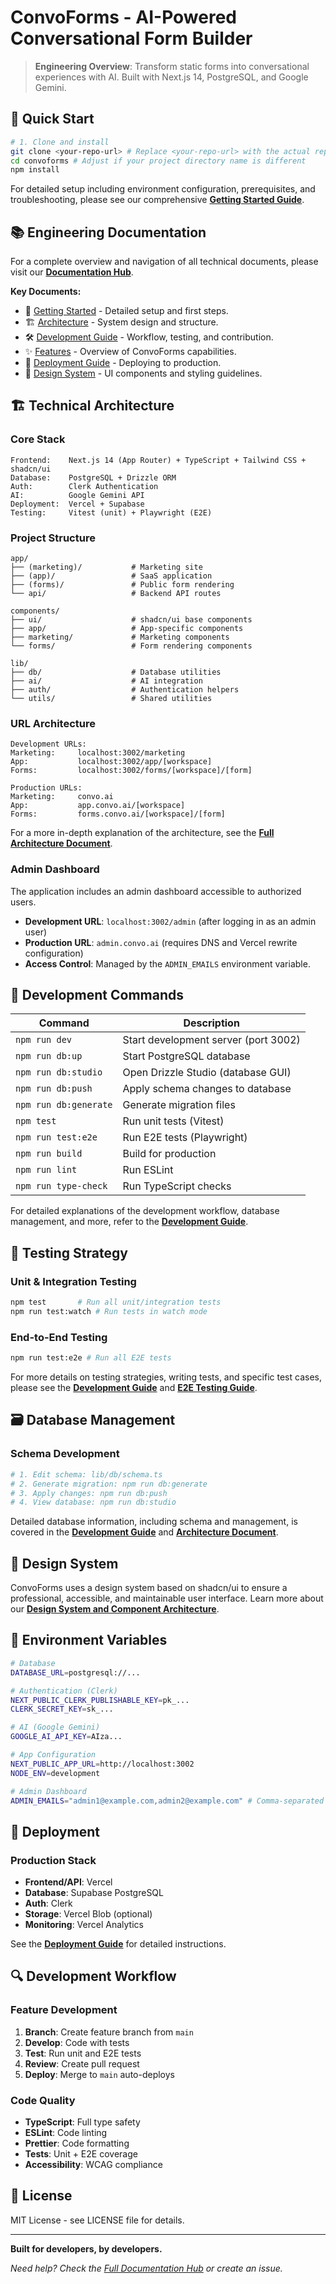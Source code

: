 # ConvoForms - AI-Powered Conversational Form Builder

> **Engineering Overview**: Transform static forms into conversational experiences with AI. Built with Next.js 14, PostgreSQL, and Google Gemini.

## 🚀 Quick Start

```bash
# 1. Clone and install
git clone <your-repo-url> # Replace <your-repo-url> with the actual repository URL
cd convoforms # Adjust if your project directory name is different
npm install
```
For detailed setup including environment configuration, prerequisites, and troubleshooting, please see our comprehensive **[Getting Started Guide](./docs/GETTING_STARTED.md)**.

## 📚 Engineering Documentation

For a complete overview and navigation of all technical documents, please visit our **[Documentation Hub](./docs/README.md)**.

**Key Documents:**
- 🚀 [Getting Started](./docs/GETTING_STARTED.md) - Detailed setup and first steps.
- 🏗️ [Architecture](./docs/ARCHITECTURE.md) - System design and structure.
- 🛠️ [Development Guide](./docs/DEVELOPMENT.md) - Workflow, testing, and contribution.
- ✨ [Features](./docs/features.md) - Overview of ConvoForms capabilities.
- 🚀 [Deployment Guide](./docs/DEPLOYMENT.md) - Deploying to production.
- 🎨 [Design System](./docs/design/README.md) - UI components and styling guidelines.

## 🏗️ Technical Architecture

### Core Stack
```
Frontend:    Next.js 14 (App Router) + TypeScript + Tailwind CSS + shadcn/ui
Database:    PostgreSQL + Drizzle ORM
Auth:        Clerk Authentication
AI:          Google Gemini API
Deployment:  Vercel + Supabase
Testing:     Vitest (unit) + Playwright (E2E)
```

### Project Structure
```
app/
├── (marketing)/           # Marketing site
├── (app)/                 # SaaS application
├── (forms)/               # Public form rendering
└── api/                   # Backend API routes

components/
├── ui/                    # shadcn/ui base components
├── app/                   # App-specific components
├── marketing/             # Marketing components
└── forms/                 # Form rendering components

lib/
├── db/                    # Database utilities
├── ai/                    # AI integration
├── auth/                  # Authentication helpers
└── utils/                 # Shared utilities
```

### URL Architecture
```
Development URLs:
Marketing:     localhost:3002/marketing
App:           localhost:3002/app/[workspace]
Forms:         localhost:3002/forms/[workspace]/[form]

Production URLs:
Marketing:     convo.ai
App:           app.convo.ai/[workspace]
Forms:         forms.convo.ai/[workspace]/[form]
```
For a more in-depth explanation of the architecture, see the **[Full Architecture Document](./docs/ARCHITECTURE.md)**.

### Admin Dashboard
The application includes an admin dashboard accessible to authorized users.
- **Development URL**: `localhost:3002/admin` (after logging in as an admin user)
- **Production URL**: `admin.convo.ai` (requires DNS and Vercel rewrite configuration)
- **Access Control**: Managed by the `ADMIN_EMAILS` environment variable.

## 🔧 Development Commands

| Command | Description |
|---------|-------------|
| `npm run dev` | Start development server (port 3002) |
| `npm run db:up` | Start PostgreSQL database |
| `npm run db:studio` | Open Drizzle Studio (database GUI) |
| `npm run db:push` | Apply schema changes to database |
| `npm run db:generate` | Generate migration files |
| `npm test` | Run unit tests (Vitest) |
| `npm run test:e2e` | Run E2E tests (Playwright) |
| `npm run build` | Build for production |
| `npm run lint` | Run ESLint |
| `npm run type-check` | Run TypeScript checks |

For detailed explanations of the development workflow, database management, and more, refer to the **[Development Guide](./docs/DEVELOPMENT.md)**.

## 🧪 Testing Strategy

### Unit & Integration Testing
```bash
npm test       # Run all unit/integration tests
npm run test:watch # Run tests in watch mode
```

### End-to-End Testing
```bash
npm run test:e2e # Run all E2E tests
```
For more details on testing strategies, writing tests, and specific test cases, please see the **[Development Guide](./docs/DEVELOPMENT.md)** and **[E2E Testing Guide](./docs/E2E_TESTING.md)**.

## 🗃️ Database Management

### Schema Development
```bash
# 1. Edit schema: lib/db/schema.ts
# 2. Generate migration: npm run db:generate
# 3. Apply changes: npm run db:push
# 4. View database: npm run db:studio
```
Detailed database information, including schema and management, is covered in the **[Development Guide](./docs/DEVELOPMENT.md)** and **[Architecture Document](./docs/ARCHITECTURE.md)**.

## 🎨 Design System

ConvoForms uses a design system based on shadcn/ui to ensure a professional, accessible, and maintainable user interface.
Learn more about our **[Design System and Component Architecture](./docs/design/README.md)**.

## 🔐 Environment Variables

```bash
# Database
DATABASE_URL=postgresql://...

# Authentication (Clerk)
NEXT_PUBLIC_CLERK_PUBLISHABLE_KEY=pk_...
CLERK_SECRET_KEY=sk_...

# AI (Google Gemini)
GOOGLE_AI_API_KEY=AIza...

# App Configuration
NEXT_PUBLIC_APP_URL=http://localhost:3002
NODE_ENV=development

# Admin Dashboard
ADMIN_EMAILS="admin1@example.com,admin2@example.com" # Comma-separated list of emails allowed to access the admin dashboard.
```

## 🚀 Deployment

### Production Stack
- **Frontend/API**: Vercel
- **Database**: Supabase PostgreSQL
- **Auth**: Clerk
- **Storage**: Vercel Blob (optional)
- **Monitoring**: Vercel Analytics

See the **[Deployment Guide](./docs/DEPLOYMENT.md)** for detailed instructions.

## 🔍 Development Workflow

### Feature Development
1. **Branch**: Create feature branch from `main`
2. **Develop**: Code with tests
3. **Test**: Run unit and E2E tests
4. **Review**: Create pull request
5. **Deploy**: Merge to `main` auto-deploys

### Code Quality
- **TypeScript**: Full type safety
- **ESLint**: Code linting
- **Prettier**: Code formatting
- **Tests**: Unit + E2E coverage
- **Accessibility**: WCAG compliance

## 📄 License

MIT License - see LICENSE file for details.

---

**Built for developers, by developers.**

*Need help? Check the [Full Documentation Hub](./docs/README.md) or create an issue.*
